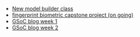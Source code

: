 * [New model builder class](blogs/NewModelBuilder.md)
* [fingerprint biometric capstone project (on going)](blogs/FingerPrintMatching.md)
* [GSoC blog week 1](blogs/week1.md)
* [GSoC blog week 2](blogs/week2.md)
